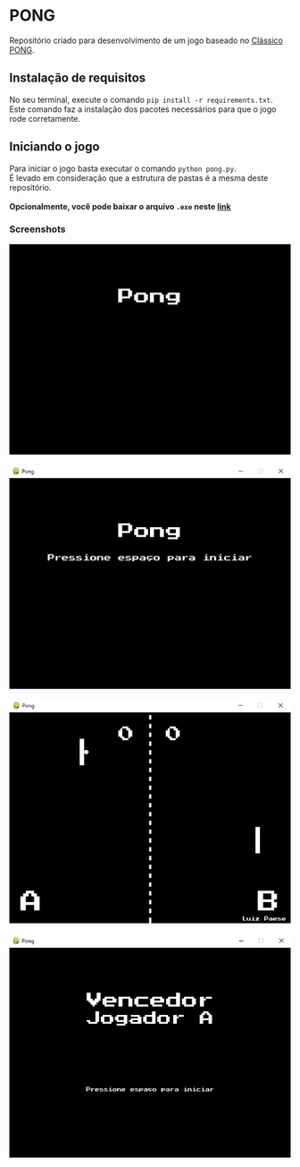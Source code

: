 # PONG

Repositório criado para desenvolvimento de um jogo baseado no [Clássico PONG](https://g.co/kgs/AwrcFE).

## Instalação de requisitos
No seu terminal, execute o comando ``pip install -r requirements.txt``.<br>
Este comando faz a instalação dos pacotes necessários para que o jogo rode corretamente.

## Iniciando o jogo
Para iniciar o jogo basta executar o comando ``python pong.py``.<br>
É levado em consideração que a estrutura de pastas é a mesma deste repositório.<br><br>
**Opcionalmente, você pode baixar o arquivo ``.exe`` neste [link](https://github.com/luizpaese/pygame/releases/download/v1.0/pong.zip)**

### Screenshots
![alt text](assets/game.gif "GIF Jogatina")<br><br>
![alt text](assets/start.jpg "Início de jogo")<br><br>
![alt text](assets/game.jpg "Jogatina")<br><br>
![alt text](assets/winner.jpg "Vencedor")<br><br>
